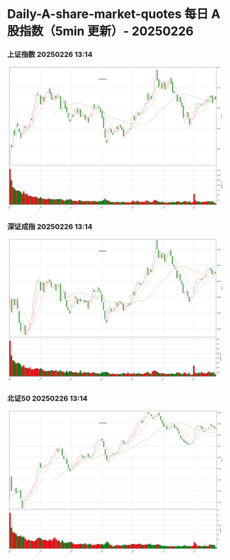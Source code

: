 
# Daily-A-share-market-quotes 每日 A 股指数（5min 更新）- 20250226

### 上证指数 20250226 13:14
![](./fig/2025/2/20250226-sh000001.png)

### 深证成指 20250226 13:14
![](./fig/2025/2/20250226-sz399001.png)

### 北证50 20250226 13:14
![](./fig/2025/2/20250226-bj899050.png)
